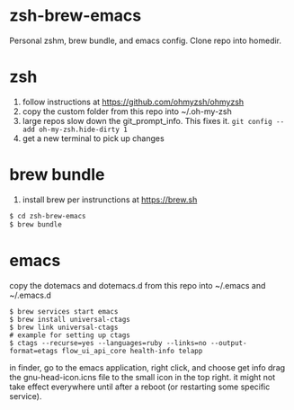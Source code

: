 # zsh-brew-emacs
Personal zshm, brew bundle, and emacs config. Clone repo into homedir.

# zsh
1. follow instructions at https://github.com/ohmyzsh/ohmyzsh
2. copy the custom folder from this repo into ~/.oh-my-zsh
3. large repos slow down the git_prompt_info. This fixes it.
`git config --add oh-my-zsh.hide-dirty 1`
4. get a new terminal to pick up changes

# brew bundle
1. install brew per instrunctions at https://brew.sh
```zsh
$ cd zsh-brew-emacs
$ brew bundle
```

# emacs
copy the dotemacs and dotemacs.d from this repo into ~/.emacs and ~/.emacs.d
```
$ brew services start emacs
$ brew install universal-ctags
$ brew link universal-ctags
# example for setting up ctags
$ ctags --recurse=yes --languages=ruby --links=no --output-format=etags flow_ui_api_core health-info telapp
```
in finder, go to the emacs application, right click, and choose get info
drag the gnu-head-icon.icns file to the small icon in the top right.
it might not take effect everywhere until after a reboot (or restarting some specific service).

